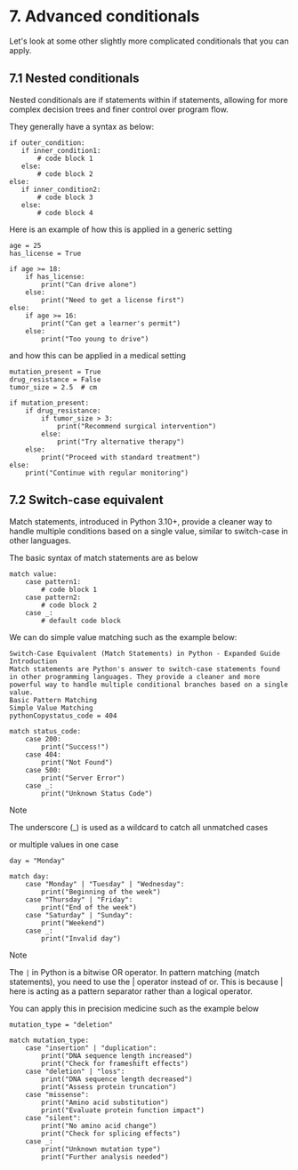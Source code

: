 # 7. Advanced conditionals

Let's look at some other slightly more complicated conditionals that you can apply. 

## 7.1 Nested conditionals

 Nested conditionals are if statements within if statements, allowing for more complex decision trees and finer control over program flow.

 They generally have a syntax as below:

 ```
if outer_condition:
    if inner_condition1:
        # code block 1
    else:
        # code block 2
else:
    if inner_condition2:
        # code block 3
    else:
        # code block 4
```

Here is an example of how this is applied in a generic setting

```
age = 25
has_license = True

if age >= 18:
    if has_license:
        print("Can drive alone")
    else:
        print("Need to get a license first")
else:
    if age >= 16:
        print("Can get a learner's permit")
    else:
        print("Too young to drive")
```

and how this can be applied in a medical setting

```
mutation_present = True
drug_resistance = False
tumor_size = 2.5  # cm

if mutation_present:
    if drug_resistance:
        if tumor_size > 3:
            print("Recommend surgical intervention")
        else:
            print("Try alternative therapy")
    else:
        print("Proceed with standard treatment")
else:
    print("Continue with regular monitoring")
```

## 7.2 Switch-case equivalent 

Match statements, introduced in Python 3.10+, provide a cleaner way to handle multiple conditions based on a single value, similar to switch-case in other languages.

The basic syntax of match statements are as below 

```
match value:
    case pattern1:
        # code block 1
    case pattern2:
        # code block 2
    case _:
        # default code block
```

We can do simple value matching such as the example below:

```
Switch-Case Equivalent (Match Statements) in Python - Expanded Guide
Introduction
Match statements are Python's answer to switch-case statements found in other programming languages. They provide a cleaner and more powerful way to handle multiple conditional branches based on a single value.
Basic Pattern Matching
Simple Value Matching
pythonCopystatus_code = 404

match status_code:
    case 200:
        print("Success!")
    case 404:
        print("Not Found")
    case 500:
        print("Server Error")
    case _:
        print("Unknown Status Code")
```

> [!NOTE]
> The underscore (_) is used as a wildcard to catch all unmatched cases

or multiple values in one case

```
day = "Monday"

match day:
    case "Monday" | "Tuesday" | "Wednesday":
        print("Beginning of the week")
    case "Thursday" | "Friday":
        print("End of the week")
    case "Saturday" | "Sunday":
        print("Weekend")
    case _:
        print("Invalid day")
```

> [!NOTE]
> The `|` in Python is a bitwise OR operator.
> In pattern matching (match statements), you need to use the | operator instead of or. This is because | here is acting as a pattern separator rather than a logical operator.

You can apply this in precision medicine such as the example below

```
mutation_type = "deletion"

match mutation_type:
    case "insertion" | "duplication":
        print("DNA sequence length increased")
        print("Check for frameshift effects")
    case "deletion" | "loss":
        print("DNA sequence length decreased")
        print("Assess protein truncation")
    case "missense":
        print("Amino acid substitution")
        print("Evaluate protein function impact")
    case "silent":
        print("No amino acid change")
        print("Check for splicing effects")
    case _:
        print("Unknown mutation type")
        print("Further analysis needed")
```
